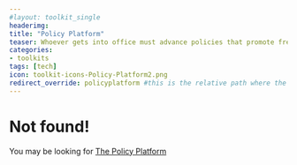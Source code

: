 ```yaml
---
#layout: toolkit_single
headerimg:
title: "Policy Platform"
teaser: Whoever gets into office must advance policies that promote free speech, access, choice, privacy and openness.
categories:
- toolkits
tags: [tech]
icon: toolkit-icons-Policy-Platform2.png
redirect_override: policyplatform #this is the relative path where the /toolkits/ page should redirect instead of linking to a single post. this is a hacky solution for including it in the /toolkits/ page list.
---
```


# Not found!

You may be looking for [The Policy Platform]({{site.baseurl}}{{page.redirect_override}})
